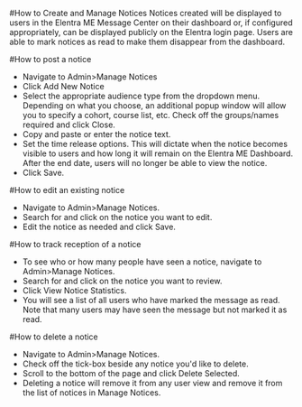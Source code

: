 #How to Create and Manage Notices
Notices created will be displayed to users in the Elentra ME Message Center on their dashboard or, if configured appropriately, can be displayed publicly on the Elentra login page.  Users are able to mark notices as read to make them disappear from the dashboard.

#How to post a notice
* Navigate to Admin>Manage Notices
* Click Add New Notice
* Select the appropriate audience type from the dropdown menu.  Depending on what you choose, an additional popup window will allow you to specify a cohort, course list, etc. Check off the groups/names required and click Close.
* Copy and paste or enter the notice text.
* Set the time release options.  This will dictate when the notice becomes visible to users and how long it will remain on the Elentra ME Dashboard.  After the end date, users will no longer be able to view the notice.
* Click Save.

#How to edit an existing notice
* Navigate to Admin>Manage Notices.
* Search for and click on the notice you want to edit.
* Edit the notice as needed and click Save.

#How to track reception of a notice
* To see who or how many people have seen a notice, navigate to Admin>Manage Notices.
* Search for and click on the notice you want to review.
* Click View Notice Statistics.
* You will see a list of all users who have marked the message as read.  Note that many users may have seen the message but not marked it as read.

#How to delete a notice
* Navigate to Admin>Manage Notices.
* Check off the tick-box beside any notice you'd like to delete.
* Scroll to the bottom of the page and click Delete Selected.
* Deleting a notice will remove it from any user view and remove it from the list of notices in Manage Notices.
